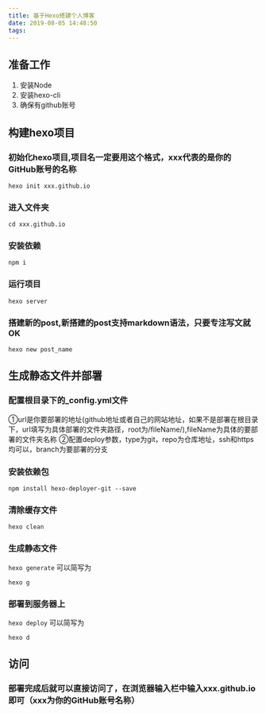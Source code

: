 ```yaml
---
title: 基于Hexo搭建个人博客
date: 2019-08-05 14:48:50
tags:
---
```


## 准备工作

1. 安装Node
2. 安装hexo-cli
3. 确保有github账号

## 构建hexo项目

###  初始化hexo项目,项目名一定要用这个格式，xxx代表的是你的GitHub账号的名称
`hexo init xxx.github.io`
###  进入文件夹
`cd xxx.github.io`
###  安装依赖
`npm i `
###  运行项目
`hexo server`
###  搭建新的post,新搭建的post支持markdown语法，只要专注写文就OK
`hexo new post_name`


## 生成静态文件并部署
###  配置根目录下的_config.yml文件
①url是你要部署的地址(github地址或者自己的网站地址，如果不是部署在根目录下，url填写为具体部署的文件夹路径，root为/fileName/),fileName为具体的要部署的文件夹名称
②配置deploy参数，type为git，repo为仓库地址，ssh和https均可以，branch为要部署的分支
###  安装依赖包
`npm install hexo-deployer-git --save`
###  清除缓存文件
`hexo clean`
###  生成静态文件
`hexo generate`
可以简写为
```
hexo g
```

###  部署到服务器上
`hexo deploy`
可以简写为
```
hexo d
```

##  访问
### 部署完成后就可以直接访问了，在浏览器输入栏中输入xxx.github.io即可（xxx为你的GitHub账号名称）


